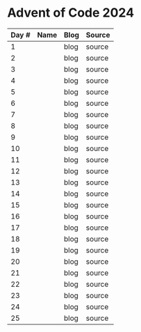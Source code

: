 # Advent of Code 2024

| Day # | Name | Blog | Source |
|-------|------|------|--------|
| 1     |      | blog | source |
| 2     |      | blog | source |
| 3     |      | blog | source |
| 4     |      | blog | source |
| 5     |      | blog | source |
| 6     |      | blog | source |
| 7     |      | blog | source |
| 8     |      | blog | source |
| 9     |      | blog | source |
| 10    |      | blog | source |
| 11    |      | blog | source |
| 12    |      | blog | source |
| 13    |      | blog | source |
| 14    |      | blog | source |
| 15    |      | blog | source |
| 16    |      | blog | source |
| 17    |      | blog | source |
| 18    |      | blog | source |
| 19    |      | blog | source |
| 20    |      | blog | source |
| 21    |      | blog | source |
| 22    |      | blog | source |
| 23    |      | blog | source |
| 24    |      | blog | source |
| 25    |      | blog | source |
